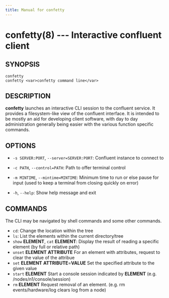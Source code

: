 ```yaml
---
title: Manual for confetty
---
```


confetty(8) --- Interactive confluent client
=================================================

## SYNOPSIS

`confetty`  
`confetty <var>confetty command line</var>`

## DESCRIPTION

**confetty** launches an interactive CLI session to the
confluent service.  It provides a filesystem-like
view of the confluent interface.  It is intended to
be mostly an aid for developing client software, with
day to day administration generally being easier with
the various function specific commands.

## OPTIONS

* `-s SERVER:PORT`, `--server=SERVER:PORT`:
  Confluent instance to connect to

* `-c PATH`, `--control=PATH`:
  Path to offer terminal control

* `-m MINTIME`, `--mintime=MINTIME`:
  Minimum time to run or else pause for input (used to
  keep a terminal from closing quickly on error)
  
* `-h`, `--help`:
  Show help message and exit  

## COMMANDS

The CLI may be navigated by shell commands and some other
commands.

* `cd`:
  Change the location within the tree
* `ls`:
  List the elements within the current directory/tree
* `show` **ELEMENT**, `cat` **ELEMENT**:
  Display the result of reading a specific element (by full or relative path)
* `unset` **ELEMENT** **ATTRIBUTE**
  For an element with attributes, request to clear the value of the attribue
* `set` **ELEMENT** **ATTRIBUTE**=**VALUE**
  Set the specified attribute to the given value
* `start` **ELEMENT**
  Start a console session indicated by **ELEMENT** (e.g. /nodes/n1/console/session)
* `rm` **ELEMENT**
  Request removal of an element.  (e.g. rm events/hardware/log clears log from a node)


[SYNOPSIS]: #SYNOPSIS "SYNOPSIS"
[DESCRIPTION]: #DESCRIPTION "DESCRIPTION"
[OPTIONS]: #OPTIONS "OPTIONS"
[COMMANDS]: #COMMANDS "COMMANDS"


[collate(1)]: collate.html
[collective(1)]: collective.html
[confetty(8)]: confetty.html
[confluent2hosts(8)]: confluent2hosts.html
[confluentdbutil(8)]: confluentdbutil.html
[confluent(8)]: confluent.html
[l2traceroute(8)]: l2traceroute.html
[nodeapply(8)]: nodeapply.html
[nodeattribexpressions(5)]: nodeattribexpressions.html
[nodeattrib(8)]: nodeattrib.html
[nodebmcpassword(8)]: nodebmcpassword.html
[nodebmcreset(8)]: nodebmcreset.html
[nodeboot(8)]: nodeboot.html
[nodeconfig(8)]: nodeconfig.html
[nodeconsole(8)]: nodeconsole.html
[nodedefine(8)]: nodedefine.html
[nodedeploy(8)]: nodedeploy.html
[nodediscover(8)]: nodediscover.html
[nodeeventlog(8)]: nodeeventlog.html
[nodefirmware(8)]: nodefirmware.html
[nodegroupattrib(8)]: nodegroupattrib.html
[nodegroupdefine(8)]: nodegroupdefine.html
[nodegrouplist(8)]: nodegrouplist.html
[nodegroupremove(8)]: nodegroupremove.html
[nodehealth(8)]: nodehealth.html
[nodeidentify(8)]: nodeidentify.html
[nodeinventory(8)]: nodeinventory.html
[nodelicense(8)]: nodelicense.html
[nodelist(8)]: nodelist.html
[nodemedia(8)]: nodemedia.html
[nodeping(8)]: nodeping.html
[nodepower(8)]: nodepower.html
[noderange(5)]: noderange.html
[noderemove(8)]: noderemove.html
[nodereseat(8)]: nodereseat.html
[nodersync(8)]: nodersync.html
[noderun(8)]: noderun.html
[nodesensors(8)]: nodesensors.html
[nodesetboot(8)]: nodesetboot.html
[nodeshell(8)]: nodeshell.html
[nodestorage(8)]: nodestorage.html
[nodesupport(8)]: nodesupport.html
[osdeploy(8)]: osdeploy.html
[stats(8)]: stats.html
